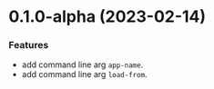 # 0.1.0-alpha (2023-02-14)

### Features

- add command line arg `app-name`.
- add command line arg `load-from`.